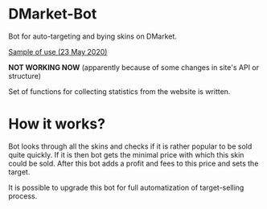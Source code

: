 # DMarket-Bot
Bot for auto-targeting and bying skins on DMarket.

[Sample of use (23 May 2020)](https://youtu.be/v5bs3faxc7c)

**NOT WORKING NOW** (apparently because of some changes in site's API or structure)

Set of functions for collecting statistics from the website is written.

# How it works?

Bot looks through all the skins and checks if it is rather popular to be sold quite quickly. 
If it is then bot gets the minimal price with which this skin could be sold.
After this bot adds a profit and fees to this price and sets the target.

It is possible to upgrade this bot for full automatization of target-selling process.
